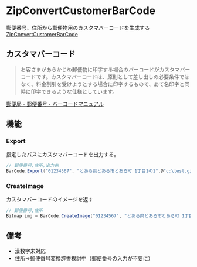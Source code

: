 # ZipConvertCustomerBarCode
郵便番号、住所から郵便物用のカスタマバーコードを生成する
[ZipConvertCustomerBarCode](http://zipccbc.azurewebsites.net/)

## カスタマバーコード
> お客さまがあらかじめ郵便物に印字する場合のバーコードがカスタマバーコードです。カスタマバーコードは、原則として差し出しの必要条件ではなく、料金割引を受けようとする場合に印字するもので、あて名印字と同時に印字できるような仕様としています。

[郵便局 - 郵便番号・バーコードマニュアル](http://www.post.japanpost.jp/zipcode/zipmanual/index.html)

## 機能
### Export
指定したパスにカスタマバーコードを出力する。
```csharp
// 郵便番号,住所,出力先
BarCode.Export("01234567", "とある県とある市とある町 1丁目1の1",@"c:\test.gif");
```
### CreateImage
カスタマバーコードのイメージを返す
```csharp
// 郵便番号,住所
Bitmap img = BarCode.CreateImage("01234567", "とある県とある市とある町 1丁目1の1");
```

## 備考
* 漢数字未対応
* 住所→郵便番号変換辞書検討中（郵便番号の入力が不要に）
